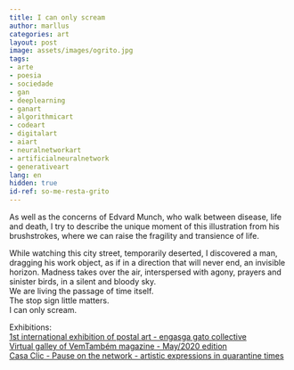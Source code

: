 ```yaml
---
title: I can only scream
author: marllus
categories: art
layout: post
image: assets/images/ogrito.jpg
tags:
- arte
- poesia
- sociedade
- gan
- deeplearning
- ganart
- algorithmicart
- codeart
- digitalart
- aiart
- neuralnetworkart
- artificialneuralnetwork
- generativeart
lang: en
hidden: true
id-ref: so-me-resta-grito
---
```


As well as the concerns of Edvard Munch, who walk between disease, life and death, I try to describe the unique moment of this illustration from his brushstrokes, where we can raise the fragility and transience of life.

While watching this city street, temporarily deserted, I discovered a man, dragging his work object, as if in a direction that will never end, an invisible horizon.
Madness takes over the air, interspersed with agony, prayers and sinister birds, in a silent and bloody sky.<br>
We are living the passage of time itself.<br>
The stop sign little matters.<br>
I can only scream.<br>

Exhibitions:  
[1st international exhibition of postal art - engasga gato collective](https://www.instagram.com/coletivoengasgato/)<br>
[Virtual galley of VemTambém magazine - May/2020 edition](https://vemtambem.com/revistamaio/0001.html)<br>
[Casa Clic - Pause on the network - artistic expressions in quarantine times](https://casaclicpalmas.wixsite.com/casaclic)
